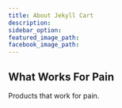 ```yaml
---
title: About Jekyll Cart
description:
sidebar_option:
featured_image_path:
facebook_image_path:
---
```


## What Works For Pain

Products that work for pain.

